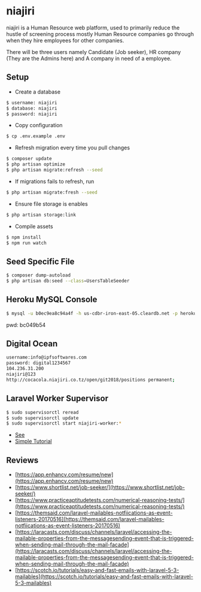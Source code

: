 niajiri
=======

niajiri is a Human Resource web platform, used to primarily reduce the hustle of screening process mostly Human Resource companies go through when they hire employees for other companies.

There will be three users namely Candidate (Job seeker), HR company (They are the Admins here) and A company in need of a employee.


## Setup
- Create a database

 ```sh
 $ username: niajiri
 $ database: niajiri
 $ password: niajiri
 ```

- Copy configuration
```sh
$ cp .env.example .env
```
- Refresh migration every time you pull changes
```sh
$ composer update
$ php artisan optimize
$ php artisan migrate:refresh --seed
```

- If migrations fails to refresh, run
```sh
$ php artisan migrate:fresh --seed
```

- Ensure file storage is enables
```sh
$ php artisan storage:link
```

- Compile assets
```sh
$ npm install
$ npm run watch
```

## Seed Specific File
```sh
$ composer dump-autoload
$ php artisan db:seed --class=UsersTableSeeder
```

## Heroku MySQL Console
```sh
$ mysql -u b0ec9ea8c94a4f -h us-cdbr-iron-east-05.cleardb.net -p heroku_9f5d769e926b625
```
pwd: bc049b54

##  Digital Ocean
```sh
username:info@ipfsoftwares.com
password: digital1234567
104.236.31.200
niajiri@123
http://cocacola.niajiri.co.tz/open/git2018/positions permanent;
```

## Laravel Worker Supervisor
```sh
$ sudo supervisorctl reread
$ sudo supervisorctl update
$ sudo supervisorctl start niajiri-worker:*
```
- [See](http://supervisord.org/installing.html#creating-a-configuration-file)
- [Simple Tutorial](https://pkrai.wordpress.com/2016/06/19/laravel-queues-with-supervisor/)


## Reviews
- [https://app.enhancv.com/resume/new](https://app.enhancv.com/resume/new)
- [https://www.shortlist.net/job-seeker/](https://www.shortlist.net/job-seeker/)
- [https://www.practiceaptitudetests.com/numerical-reasoning-tests/](https://www.practiceaptitudetests.com/numerical-reasoning-tests/)
- [https://themsaid.com/laravel-mailables-notfiications-as-event-listeners-20170516](https://themsaid.com/laravel-mailables-notfiications-as-event-listeners-20170516)
- [https://laracasts.com/discuss/channels/laravel/accessing-the-mailable-properties-from-the-messagesending-event-that-is-triggered-when-sending-mail-through-the-mail-facade](https://laracasts.com/discuss/channels/laravel/accessing-the-mailable-properties-from-the-messagesending-event-that-is-triggered-when-sending-mail-through-the-mail-facade)
- [https://scotch.io/tutorials/easy-and-fast-emails-with-laravel-5-3-mailables](https://scotch.io/tutorials/easy-and-fast-emails-with-laravel-5-3-mailables)
